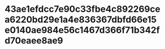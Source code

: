 # 43ae1efdcc7e90c33fbe4c892269cea6220bd29e1a4e836367dbfd66e15e0140ae984e56c1467d366f71b342fd70eaee8ae9